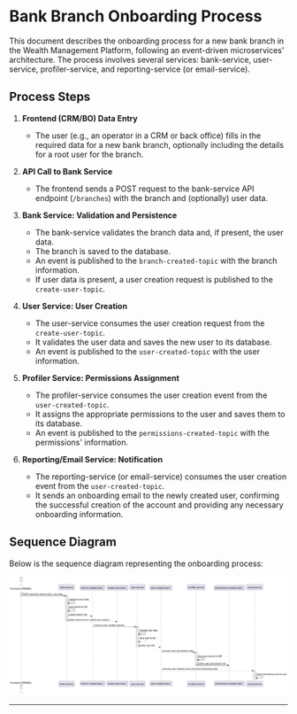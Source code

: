 # Bank Branch Onboarding Process

This document describes the onboarding process for a new bank branch in the Wealth Management Platform, following an
event-driven microservices' architecture. The process involves several services: bank-service, user-service, profiler-service,
and reporting-service (or email-service).

## Process Steps

1. **Frontend (CRM/BO) Data Entry**
   - The user (e.g., an operator in a CRM or back office) fills in the required data for a new bank branch, optionally including the details for a root user for the branch.

2. **API Call to Bank Service**
   - The frontend sends a POST request to the bank-service API endpoint (`/branches`) with the branch and (optionally) user data.

3. **Bank Service: Validation and Persistence**
   - The bank-service validates the branch data and, if present, the user data.
   - The branch is saved to the database.
   - An event is published to the `branch-created-topic` with the branch information.
   - If user data is present, a user creation request is published to the `create-user-topic`.

4. **User Service: User Creation**
   - The user-service consumes the user creation request from the `create-user-topic`.
   - It validates the user data and saves the new user to its database.
   - An event is published to the `user-created-topic` with the user information.

5. **Profiler Service: Permissions Assignment**
   - The profiler-service consumes the user creation event from the `user-created-topic`.
   - It assigns the appropriate permissions to the user and saves them to its database.
   - An event is published to the `permissions-created-topic` with the permissions' information.

6. **Reporting/Email Service: Notification**
   - The reporting-service (or email-service) consumes the user creation event from the `user-created-topic`.
   - It sends an onboarding email to the newly created user, confirming the successful creation of the account and providing any necessary onboarding information.

## Sequence Diagram

Below is the sequence diagram representing the onboarding process:

![Bank Branch Onboarding Sequence Diagram](/docs/domain/assets/onboarding/branch-onboarding/branch-onboarding-process-diagram.png)


---


